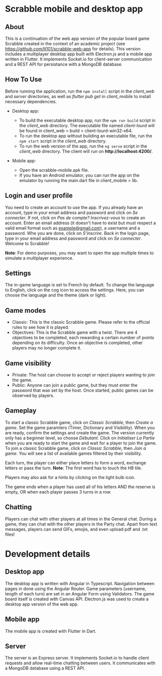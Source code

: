 # Scrabble mobile and desktop app

## About
This is a continuation of the web app version of the popular board game Scrabble created in the context of an academic project (see https://github.com/lt101/scrabble-web-app for details). This version includes a multiplayer desktop app built with Electron.js and a mobile app written in Flutter. It implements Socket.io for client-server communication and a REST API for persistance with a MongoDB database.

## How To Use
Before running the application, run the `npm install` script in the *client_web* and *server* directories, as well as *flutter pub get* in *client_mobile* to install necessary dependencies.

- Desktop app:
    - To build the executable desktop app, run the `npm run build` script in the *client_web* directory. The executable file named *client-lourd* will be found in client_web > build > client-lourd-win32-x64.
    - To run the desktop app without building an executable file, run the `npm start` script in the *client_web* directory.
    - To run the web version of the app, run the `ng serve` script in the *client_web* directory. The client will run on **http://localhost:4200/**.
    
- Mobile app:
    - Open the scrabble-mobile.apk file.
    - If you have an Android emulator, you can run the app on the emulator by running the main.dart file in client_mobile > lib.
    
## Login and user profile
You need to create an account to use the app. If you already have an account, type in your email address and password and click on *Se connecter*. If not, click on *Pas de compte? Inscrivez-vous* to create an account. Enter an email address (it doesn't have to exist but must respect a valid email format such as example@gmail.com), a username and a password. Whe you are done, click on *S'inscrire*. Back in the login page, type in your email address and password and click on *Se connecter*. Welcome to Scrabble!

**Note**: For demo purposes, you may want to open the app multiple times to simulate a multiplayer experience.

## Settings
The in-game language is set to French by default. To change the language to English, click on the cog icon to access the settings. Here, you can choose the language and the theme (dark or light).

## Game modes
- Classic: This is the classic Scrabble game. Please refer to the official rules to see how it is played.
- Objectives: This is the Scrabble game with a twist. There are 4 objectives to be completed, each rewarding a certain number of points depending on its difficulty. Once an objective is completed, other players may no longer complete it.

## Game visibility
- Private: The host can choose to accept or reject players wanting to join the game. 
- Public: Anyone can join a public game, but they must enter the password that was set by the host. Once started, public games can be observed by players.

## Gameplay
To start a classic Scrabble game, click on *Classic Scrabble*, then *Create a game*. Set the game paramters (Timer, Dictionary and Visibility). When you are ready, confirm the settings and create the game. The version currently only has a beginner level, so choose *Débutant*. Click on *Initialiser La Partie* when you are ready to start the game and wait for a player to join the game.
To join a classic Scrabble game, click on *Classic Scrabble*, then *Join a game*. You will see a list of available games filtered by their visibility. 

Each turn, the player can either place letters to form a word, exchange letters or pass the turn.
**Note**: The first word has to touch the H8 tile.

Players may also ask for a hints by clicking on the light bulb icon.

The game ends when a player has used all of his letters AND the reserve is empty, OR when each player passes 3 turns in a row.

## Chatting
Players can chat with other players at all times in the General chat. During a game, they can chat with the other players in the Party chat. Apart from text messages, players can send GIFs, emojis, and even upload pdf and .txt files! 


# Development details

## Desktop app
The desktop app is written with Angular in Typescript. Navigation between pages in done using the Angular Router. Game parameters (username, length of each turn) are set in an Angular Form using Validators. The game board itself is created with Canvas API. Electron.js was used to create a desktop app version of the web app.

## Mobile app
The mobile app is created with Flutter in Dart. 

## Server
The server is an Express server. It implements Socket.io to handle client requests and allow real-time chatting between users. It communicates with a MongoDB database using a REST API.  

